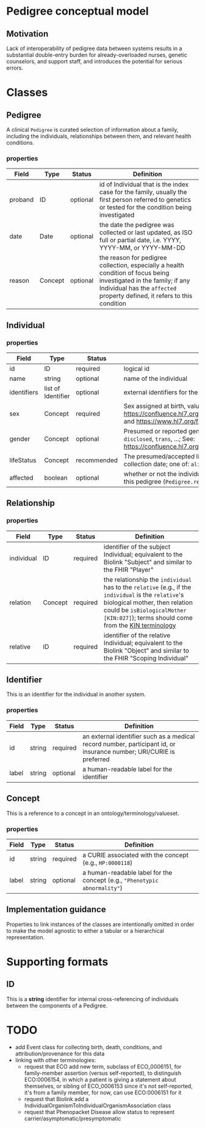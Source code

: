 # Pedigree conceptual model

## Motivation

Lack of interoperability of pedigree data between systems results in a substantial double-entry burden for already-overloaded nurses, genetic counselors, and support staff, and introduces the potential for serious errors.

# Classes

## Pedigree

A clinical `Pedigree` is curated selection of information about a family, including the individuals, relationships between them, and relevant health conditions.

### properties

| Field | Type | Status | Definition |
| --- | --- | --- | --- |
| proband | ID | optional | id of Individual that is the index case for the family, usually the first person referred to genetics or tested for the condition being investigated |
| date | Date | optional | the date the pedigree was collected or last updated, as ISO full or partial date, i.e. YYYY, YYYY-MM, or YYYY-MM-DD |
| reason | Concept | optional | the reason for pedigree collection, especially a health condition of focus being investigated in the family; if any Individual has the `affected` property defined, it refers to this condition |

## Individual

### properties

| Field | Type | Status | Definition |
| --- | --- | --- | --- |
| id | ID | required | logical id |
| name | string | optional | name of the individual |
| identifiers | list of Identifier | optional | external identifiers for the individual |
| sex | Concept | required | Sex assigned at birth, values: `male`, `female`, `other`, `unknown`; See: https://confluence.hl7.org/display/VOC/Gender+Harmony+Context+Definitions and https://www.hl7.org/fhir/valueset-administrative-gender.html |
| gender | Concept | optional | Presumed or reported gender identity, values: `male`, `female`, `non-binary`, `non-disclosed`, `trans`, ...; See: https://confluence.hl7.org/display/VOC/Gender+Harmony+Context+Definitions |
| lifeStatus | Concept | recommended | The presumed/accepted life status of the individual as of the pedigree collection date; one of: `alive`, `deceased`, `unborn` |
| affected | boolean | optional | whether or not the individual is affected by the condition being investigated in this pedigree (`Pedigree.reason`) |

## Relationship

### properties
| Field | Type | Status | Definition |
| --- | --- | --- | --- |
| individual | ID | required | identifier of the subject Individual; equivalent to the Biolink "Subject" and similar to the FHIR "Player" |
| relation | Concept | required | the relationship the `individual` has to the `relative` (e.g., if the `individual` is the `relative`'s biological mother, then relation could be `isBiologicalMother [KIN:027]`); terms should come from the [KIN terminology](https://github.com/GA4GH-Pedigree-Standard/family_history_terminology) |
| relative | ID | required | identifier of the relative Individual; equivalent to the Biolink "Object" and similar to the FHIR "Scoping Individual" |


## Identifier
This is an identifier for the individual in another system.

### properties
| Field | Type | Status | Definition |
| --- | --- | --- | --- |
| id | string | required | an external identifier such as a medical record number, participant id, or insurance number;  URI/CURIE is preferred |
| label | string | optional | a human-readable label for the identifier |


## Concept
This is a reference to a concept in an ontology/terminology/valueset.

### properties
| Field | Type | Status | Definition |
| --- | --- | --- | --- |
| id | string | required | a CURIE associated with the concept (e.g., `HP:0000118`) |
| label | string | optional | a human-readable label for the concept (e.g., `"Phenotypic abnormality"`) |


## Implementation guidance
Properties to link instances of the classes are intentionally omitted in order to make the model agnostic to either a tabular or a hierarchical representation.


# Supporting formats

## ID
This is a **string** identifier for internal cross-referencing of individuals between the components of a Pedigree.


# TODO
- add Event class for collecting birth, death, conditions, and attribution/provenance for this data
- linking with other terminologies:
  - request that ECO add new term, subclass of ECO_0006151, for family-member assertion (versus self-reported), to distinguish ECO:0006154, in which a patient is giving a statement about themselves, or sibling of ECO_0006153 since it's not self-reported, it's from a family member, for now, can use ECO:0006151 for it
  - request that Biolink add a IndividualOrganismToIndividualOrganismAssociation class
  - request that Phenopacket Disease allow status to represent carrier/asymptomatic/presymptomatic
